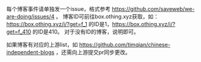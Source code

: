 每个博客事件请单独发一个issue，格式参考 https://github.com/saveweb/we-are-doing/issues/4 。
博客ID可前往box.othing.xyz获取，如：https://box.othing.xyz/i/?get=f_1 的ID是1，https://box.othing.xyz/i/?get=f_410 的ID是410。
对于没有ID的博客，说明即可。

如果博客有对应的上游list，如 https://github.com/timqian/chinese-independent-blogs ，还需向上游提交pr同步更改。
